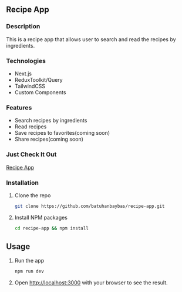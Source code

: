 ## Recipe App

### Description

This is a recipe app that allows user to search and read the recipes by ingredients.

### Technologies

- Next.js
- ReduxToolkit/Query
- TailwindCSS
- Custom Components

### Features

- Search recipes by ingredients
- Read recipes
- Save recipes to favorites(coming soon)
- Share recipes(coming soon)

### Just Check It Out

[Recipe App](https://recipe-app-eight-sigma.vercel.app/)

### Installation

1. Clone the repo

   ```sh
   git clone https://github.com/batuhanbaybas/recipe-app.git
   ```

2. Install NPM packages

   ```sh
   cd recipe-app && npm install
   ```

## Usage

1. Run the app

   ```sh
   npm run dev
   ```

2. Open [http://localhost:3000](http://localhost:3000) with your browser to see the result.
